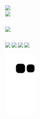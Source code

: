 <div>
  <a href="https://github.com/erick-mosca">
  <img src="https://github-readme-stats.vercel.app/api?username=erick-mosca&count_private=true&theme=dark">
<div>
  <img src="https://github-readme-stats.vercel.app/api/top-langs?username=erick-mosca">
</div>
  
  ##
<a href="https://www.linkedin.com/in/erickmosca" target="_blank"><img src="https://img.shields.io/badge/-LinkedIn-%230077B5?style=for-the-badge&logo=linkedin&logoColor=white" target="_blank"></a> 

  ##
<img src="https://img.shields.io/badge/Amazon_AWS-232F3E?style=for-the-badge&logo=amazon-aws&logoColor=white"></a>
<img src="https://img.shields.io/badge/Google_Cloud-4285F4?style=for-the-badge&logo=google-cloud&logoColor=white"></a>
<img src="https://img.shields.io/badge/Windows-0078D6?style=for-the-badge&logo=windows&logoColor=white"></a>
<img src="https://img.shields.io/badge/Linux_Mint-87CF3E?style=for-the-badge&logo=linux-mint&logoColor=white"></a>

![Snake animation](https://github.com/erick-mosca/erick-mosca/blob/output/github-contribution-grid-snake.svg)
